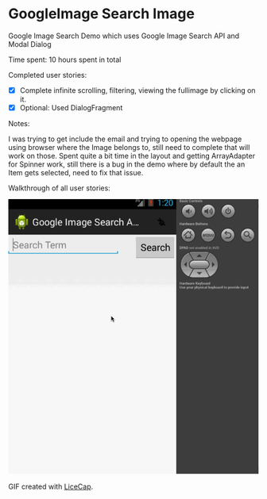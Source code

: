 # GoogleImage Search Image

Google Image Search Demo which uses Google Image Search API and Modal Dialog

Time spent: 10 hours spent in total

Completed user stories:

 * [x] Complete infinite scrolling, filtering, viewing the fullimage by clicking on it. 
 * [x] Optional: Used DialogFragment
 
Notes:

I was trying to get include the email and trying to opening the webpage using browser where the Image belongs to, still need to complete that will work on those. 
Spent quite a bit time in the layout and getting ArrayAdapter for Spinner work, still there is a bug in the demo where by default the an Item gets selected, need to fix that issue. 

Walkthrough of all user stories:

![Video Walkthrough](google_search.gif)

GIF created with [LiceCap](http://www.cockos.com/licecap/).
